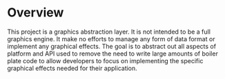 # Overview
This project is a graphics abstraction layer.  It is not intended to be a full graphics engine.  It make no efforts to manage any form of data format or implement any graphical effects.  The goal is to abstract out all aspects of platform and API used to remove the need to write large amounts of boiler plate code to allow developers to focus on implementing the specific graphical effects needed for their application.
